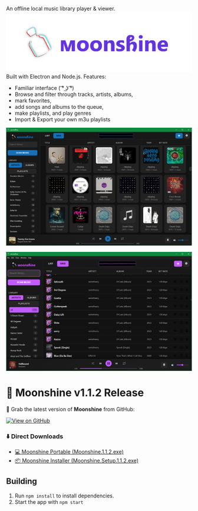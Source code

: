 An offline local music library player & viewer. 
![Alt Text](https://github.com/eerietheery/moonshine/blob/main/assets/images/moonshinebanner.png)
Built with Electron and Node.js. 
Features:
- Familiar interface ( ͡° ͜ʖ ͡°)
- Browse and filter through tracks, artists, albums,
- mark favorites,
- add songs and albums to the queue,
- make playlists, and play genres
- Import & Export your own m3u playlists

![Alt text](https://github.com/eerietheery/moonshine/blob/main/assets/images/sample3.png)

![Alt text](https://github.com/eerietheery/moonshine/blob/main/assets/images/sample1.png)

# 🌙 Moonshine v1.1.2 Release
🚀 Grab the latest version of **Moonshine** from GitHub:

[![View on GitHub](https://img.shields.io/badge/GitHub-Release-blue?logo=github)](https://github.com/eerietheery/moonshine/releases/tag/1.1.3)

### ⬇️ Direct Downloads
- [💻 Moonshine Portable (Moonshine.1.1.2.exe)](https://github.com/eerietheery/moonshine/releases/download/1.12/Moonshine.1.1.3.exe)  
- [📦 Moonshine Installer (Moonshine.Setup.1.1.2.exe)](https://github.com/eerietheery/moonshine/releases/download/1.12/Moonshine.Setup.1.1.3.exe)

## Building 
1. Run `npm install` to install dependencies.
2. Start the app with `npm start`
